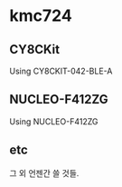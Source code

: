 # kmc724

## CY8CKit
Using CY8CKIT-042-BLE-A

## NUCLEO-F412ZG
Using NUCLEO-F412ZG

## etc
그 외 언젠간 쓸 것들.